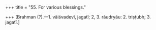 +++
title = "55. For various blessings."

+++
[Brahman (?).—1. vāiśvadevī, jagatī; 2, 3. rāudryāu: 2. triṣṭubh; 3. jagatī.]
